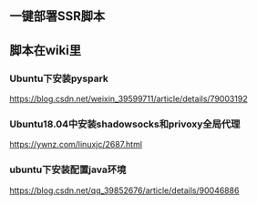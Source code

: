 ## 一键部署SSR脚本
## 脚本在wiki里

### Ubuntu下安装pyspark
https://blog.csdn.net/weixin_39599711/article/details/79003192


### Ubuntu18.04中安装shadowsocks和privoxy全局代理
https://ywnz.com/linuxjc/2687.html

### ubuntu下安装配置java环境
https://blog.csdn.net/qq_39852676/article/details/90046886
